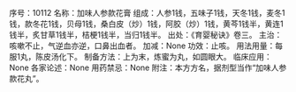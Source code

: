 序号：10112
名称：加味人参款花膏
组成：人参1钱，五味子1钱，天冬1钱，麦冬1钱，款冬花1钱，贝母1钱，桑白皮（炒）1钱，阿胶（炒）1钱，黄芩1钱半，黄连1钱半，炙甘草1钱半，桔梗1钱半，当归1钱半。
出处：《育婴秘诀》卷三。
主治：咳嗽不止，气逆血亦逆，口鼻出血者。
加减：None
功效：止咳。
用法用量：每服1丸，陈皮汤化下。
制备方法：上为末，炼蜜为丸，如圆眼大。
临床应用：None
各家论述：None
用药禁忌：None
附注：本方方名，据剂型当作“加味人参款花丸”。
